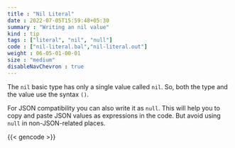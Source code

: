 ```yaml
---
title : "Nil Literal"
date : 2022-07-05T15:59:48+05:30
summary : "Writing an nil value"
kind : tip 
tags : ["literal", "nil", "null"] 
code : ["nil-literal.bal","nil-literal.out"] 
weight : 06-05-01-00-01 
size : "medium" 
disableNavChevron : true      
---
```


The `nil` basic type has only a single value called `nil`. So, both the type and the value use the syntax `()`.  

For JSON compatibility you can also write it as `null`. This will help you to copy and paste JSON values as expressions in the code. But avoid using `null` in non-JSON-related places.

{{< gencode >}}
